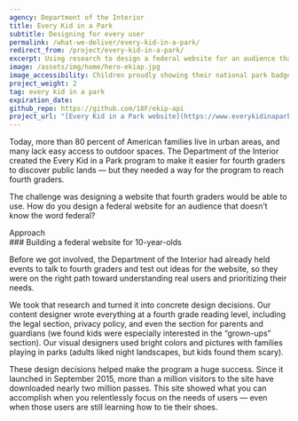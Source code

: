 ```yaml
---
agency: Department of the Interior
title: Every Kid in a Park
subtitle: Designing for every user
permalink: /what-we-deliver/every-kid-in-a-park/
redirect_from: /project/every-kid-in-a-park/
excerpt: Using research to design a federal website for an audience that doesn’t know the word federal.
image: /assets/img/home/hero-ekiap.jpg
image_accessibility: Children proudly showing their national park badges
project_weight: 2
tag: every kid in a park
expiration_date:
github_repo: https://github.com/18F/ekip-api
project_url: "[Every Kid in a Park website](https://www.everykidinapark.gov)"
---
```


Today, more than 80 percent of American families live in urban areas, and many lack easy access to outdoor spaces. The Department of the Interior created the Every Kid in a Park program to make it easier for fourth graders to discover public lands — but they needed a way for the program to reach fourth graders.

The challenge was designing a website that fourth graders would be able to use. How do you design a federal website for an audience that doesn’t know the word federal?

<div class="small-caps">Approach</div>
### Building a federal website for 10-year-olds

Before we got involved, the Department of the Interior had already held events to talk to fourth graders and test out ideas for the website, so they were on the right path toward understanding real users and prioritizing their needs.

We took that research and turned it into concrete design decisions. Our content designer wrote everything at a fourth grade reading level, including the legal section, privacy policy, and even the section for parents and guardians (we found kids were especially interested in the “grown-ups” section). Our visual designers used bright colors and pictures with families playing in parks (adults liked night landscapes, but kids found them scary).

These design decisions helped make the program a huge success. Since it launched in September 2015, more than a million visitors to the site have downloaded nearly two million passes. This site showed what you can accomplish when you relentlessly focus on the needs of users — even when those users are still learning how to tie their shoes.
